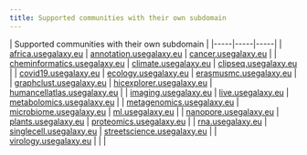 ```yaml
---
title: Supported communities with their own subdomain
---
```


| Supported communities with their own subdomain |
|-----|-----|-----|
| [africa.usegalaxy.eu](https://africa.usegalaxy.eu) | [annotation.usegalaxy.eu](https://annotation.usegalaxy.eu) | [cancer.usegalaxy.eu](https://cancer.usegalaxy.eu) |
| [cheminformatics.usegalaxy.eu](https://cheminformatics.usegalaxy.eu) | [climate.usegalaxy.eu](https://climate.usegalaxy.eu) | [clipseq.usegalaxy.eu](https://clipseq.usegalaxy.eu) |
| [covid19.usegalaxy.eu](https://covid19.usegalaxy.eu) | [ecology.usegalaxy.eu](https://ecology.usegalaxy.eu) | [erasmusmc.usegalaxy.eu](https://erasmusmc.usegalaxy.eu) |
| [graphclust.usegalaxy.eu](https://graphclust.usegalaxy.eu) | [hicexplorer.usegalaxy.eu](https://hicexplorer.usegalaxy.eu) | [humancellatlas.usegalaxy.eu](https://humancellatlas.usegalaxy.eu) |
| [imaging.usegalaxy.eu](https://imaging.usegalaxy.eu) | [live.usegalaxy.eu](https://live.usegalaxy.eu) | [metabolomics.usegalaxy.eu](https://metabolomics.usegalaxy.eu) |
| [metagenomics.usegalaxy.eu](https://metagenomics.usegalaxy.eu) | [microbiome.usegalaxy.eu](https://microbiome.usegalaxy.eu) | [ml.usegalaxy.eu](https://ml.usegalaxy.eu) |
| [nanopore.usegalaxy.eu](https://nanopore.usegalaxy.eu) | [plants.usegalaxy.eu](https://plants.usegalaxy.eu) | [proteomics.usegalaxy.eu](https://proteomics.usegalaxy.eu) |
| [rna.usegalaxy.eu](https://rna.usegalaxy.eu) | [singlecell.usegalaxy.eu](https://singlecell.usegalaxy.eu) | [streetscience.usegalaxy.eu](https://streetscience.usegalaxy.eu) |
| [virology.usegalaxy.eu](https://virology.usegalaxy.eu) | | |
